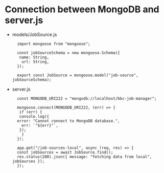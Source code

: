 # Connection between MongoDB and server.js

- models/JobSource.js

        import mongoose from "mongoose";

        const jobSourceSchema = new mongoose.Schema({
         name: String,
          url: String,
        });

        export const JobSource = mongoose.model("job-source", jobSourceSchema);

- server.js

        const MONGODB_URI222 = "mongodb://localhost/bbc-job-manager";

        mongoose.connect(MONGODB_URI222, (err) => {
         if (err) {
         console.log({
        error: "Cannot connect to MongoDB database.",
          err: `"${err}"`,
         });
          }
        });

        app.get("/job-sources-local", async (req, res) => {
        const jobSources = await JobSource.find();
        res.status(200).json({ message: "fetching data from local", jobSources });
        });
